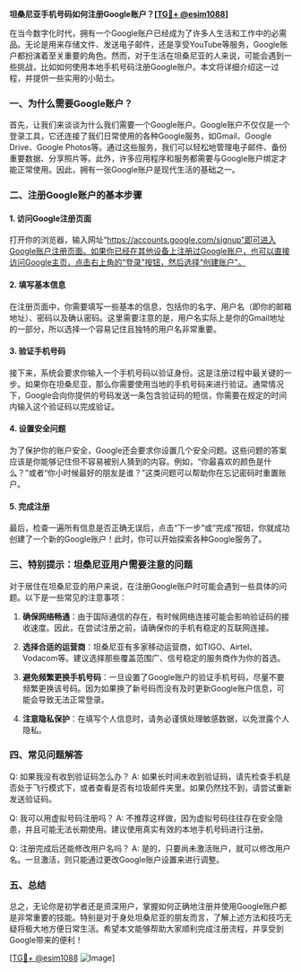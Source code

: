 **坦桑尼亚手机号码如何注册Google账户？[[TG💪+ @esim1088](https://t.me/s/esim1088)]**

在当今数字化时代，拥有一个Google账户已经成为了许多人生活和工作中的必需品。无论是用来存储文件、发送电子邮件，还是享受YouTube等服务，Google账户都扮演着至关重要的角色。然而，对于生活在坦桑尼亚的人来说，可能会遇到一些挑战，比如如何使用本地手机号码注册Google账户。本文将详细介绍这一过程，并提供一些实用的小贴士。

### 一、为什么需要Google账户？

首先，让我们来谈谈为什么我们需要一个Google账户。Google账户不仅仅是一个登录工具，它还连接了我们日常使用的各种Google服务，如Gmail、Google Drive、Google Photos等。通过这些服务，我们可以轻松地管理电子邮件、备份重要数据、分享照片等。此外，许多应用程序和服务都需要与Google账户绑定才能正常使用。因此，拥有一张Google账户是现代生活的基础之一。

### 二、注册Google账户的基本步骤

#### 1. 访问Google注册页面
打开你的浏览器，输入网址“https://accounts.google.com/signup”即可进入Google账户注册页面。如果你已经在其他设备上注册过Google账户，也可以直接访问Google主页，点击右上角的“登录”按钮，然后选择“创建账户”。

#### 2. 填写基本信息
在注册页面中，你需要填写一些基本的信息，包括你的名字、用户名（即你的邮箱地址）、密码以及确认密码。这里需要注意的是，用户名实际上是你的Gmail地址的一部分，所以选择一个容易记住且独特的用户名非常重要。

#### 3. 验证手机号码
接下来，系统会要求你输入一个手机号码以验证身份。这是注册过程中最关键的一步。如果你在坦桑尼亚，那么你需要使用当地的手机号码来进行验证。通常情况下，Google会向你提供的号码发送一条包含验证码的短信，你需要在规定的时间内输入这个验证码以完成验证。

#### 4. 设置安全问题
为了保护你的账户安全，Google还会要求你设置几个安全问题。这些问题的答案应该是你能够记住但不容易被别人猜到的内容。例如，“你最喜欢的颜色是什么？”或者“你小时候最好的朋友是谁？”这类问题可以帮助你在忘记密码时重置账户。

#### 5. 完成注册
最后，检查一遍所有信息是否正确无误后，点击“下一步”或“完成”按钮，你就成功创建了一个新的Google账户！此时，你可以开始探索各种Google服务了。

### 三、特别提示：坦桑尼亚用户需要注意的问题

对于居住在坦桑尼亚的用户来说，在注册Google账户时可能会遇到一些具体的问题。以下是一些常见的注意事项：

1. **确保网络畅通**：由于国际通信的存在，有时候网络连接可能会影响验证码的接收速度。因此，在尝试注册之前，请确保你的手机有稳定的互联网连接。

2. **选择合适的运营商**：坦桑尼亚有多家移动运营商，如TIGO、Airtel、Vodacom等。建议选择那些覆盖范围广、信号稳定的服务商作为你的首选。

3. **避免频繁更换手机号码**：一旦设置了Google账户的验证手机号码，尽量不要频繁更换该号码。因为如果换了新号码而没有及时更新Google账户信息，可能会导致无法正常登录。

4. **注意隐私保护**：在填写个人信息时，请务必谨慎处理敏感数据，以免泄露个人隐私。

### 四、常见问题解答

Q: 如果我没有收到验证码怎么办？
A: 如果长时间未收到验证码，请先检查手机是否处于飞行模式下，或者查看是否有垃圾邮件夹里。如果仍然找不到，请尝试重新发送验证码。

Q: 我可以用虚拟号码注册吗？
A: 不推荐这样做，因为虚拟号码往往存在安全隐患，并且可能无法长期使用。建议使用真实有效的本地手机号码进行注册。

Q: 注册完成后还能修改用户名吗？
A: 是的，只要尚未激活账户，就可以修改用户名。一旦激活，则只能通过更改Google账户设置来进行调整。

### 五、总结

总之，无论你是初学者还是资深用户，掌握如何正确地注册并使用Google账户都是非常重要的技能。特别是对于身处坦桑尼亚的朋友而言，了解上述方法和技巧无疑将极大地方便日常生活。希望本文能够帮助大家顺利完成注册流程，并享受到Google带来的便利！

[[TG💪+ @esim1088](https://t.me/s/esim1088) ![Image](https://i.postimg.cc/4NQfJmqS/Snipaste-2025-05-13-00-14-12.png)]